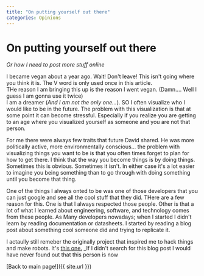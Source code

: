 ```yaml
---
title: "On putting yourself out there"
categories: Opinions
---
```


# On putting yourself out there

_Or how I need to post more stuff online_

I became vegan about a year ago. Wait! Don't leave! This isn't going where you think it is. The V word is only used once in this article.  
THe reason I am bringing this up is the reason I went vegan. (Damn.... Well I guess I am gonna use it twice)  
I am a dreamer (*And I am not the only one...*). SO I often visualize who I would like to be in the future. The problem with this visualization is that at some point it can become stressful. Especially if you realize you are getting to an age where you visualized yourself as someone and you are not that person.  

For me there were always few traits that future David shared. He was more politically active, more environmentally conscious... the problem with visualizing things you want to be is that you often times forget to plan for how to get there. I think that the way you become things is by doing things. Sometimes this is obvious. Sometimes it isn't. In either case it's a lot easier to imagine you being something than to go through with doing something until you become that thing.  

One of the things I always onted to be was one of those developers that you can just google and see all the cool stuff that they did. THere are a few reason for this. One is that I always respected those people. Other is that a lot of what I learned about engineering, software, and technology comes from these people. As Many developers nowadays; when I started I didn't learn by reading documentation or datasheets. I started by reading a blog post about something cool someone did and trying to replicate it. 

I actaully still remeber the originally project that inspired me to hack things and make robots. It's [this one.](https://www.jbprojects.net/projects/wifirobot/)
_If I didn't search for this blog post I would have never found out that this person is now 


[Back to main page!]({{ site.url }})
